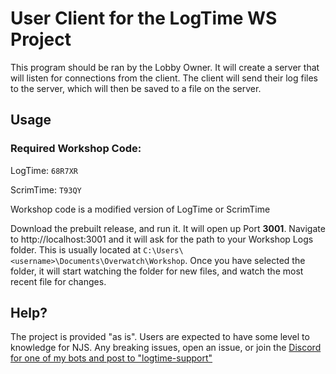 # User Client for the LogTime WS Project

This program should be ran by the Lobby Owner. It will create a server that will listen for connections from the client. The client will send their log files to the server, which will then be saved to a file on the server.

## Usage

### **Required Workshop Code**:
LogTime: `68R7XR`

ScrimTime: `T93QY`

Workshop code is a modified version of LogTime or ScrimTime

Download the prebuilt release, and run it. It will open up Port **3001**. Navigate to http://localhost:3001 and it will ask for the path to your Workshop Logs folder. This is usually located at `C:\Users\<username>\Documents\Overwatch\Workshop`. Once you have selected the folder, it will start watching the folder for new files, and watch the most recent file for changes.

## Help?
The project is provided "as is". Users are expected to have some level to knowledge for NJS. Any breaking issues, open an issue, or join the [Discord for one of my bots and post to "logtime-support"](https://discord.gg/PmhFBntf8N)
